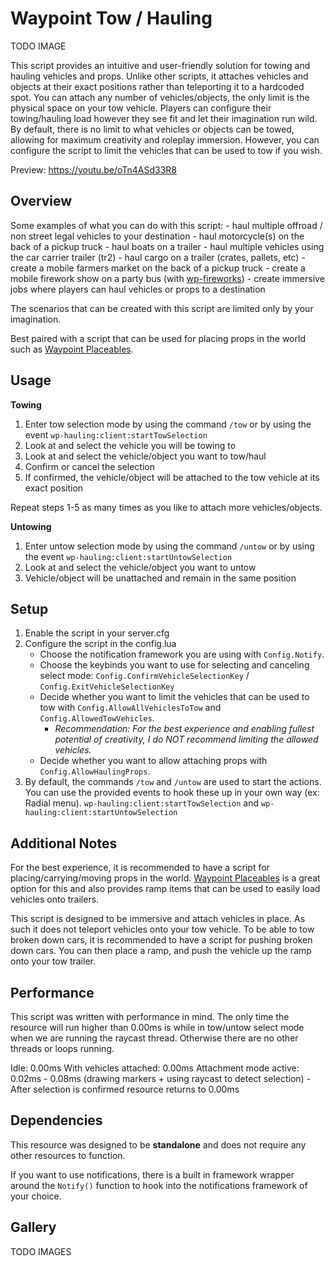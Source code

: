 # Waypoint Tow / Hauling

TODO IMAGE

This script provides an intuitive and user-friendly solution for towing and hauling vehicles and props. Unlike other scripts, it attaches vehicles and objects at their exact positions rather than teleporting it to a hardcoded spot. You can attach any number of vehicles/objects, the only limit is the physical space on your tow vehicle. Players can configure their towing/hauling load however they see fit and let their imagination run wild. By default, there is no limit to what vehicles or objects can be towed, allowing for maximum creativity and roleplay immersion. However, you can configure the script to limit the vehicles that can be used to tow if you wish.


Preview: https://youtu.be/oTn4ASd33R8

## Overview

Some examples of what you can do with this script:
    - haul multiple offroad / non street legal vehicles to your destination
    - haul motorcycle(s) on the back of a pickup truck
    - haul boats on a trailer
    - haul multiple vehicles using the car carrier trailer (tr2)
    - haul cargo on a trailer (crates, pallets, etc)
    - create a mobile farmers market on the back of a pickup truck
    - create a mobile firework show on a party bus (with [wp-fireworks](https://backsh00ter.tebex.io/package/5753511))
    - create immersive jobs where players can haul vehicles or props to a destination

The scenarios that can be created with this script are limited only by your imagination.

Best paired with a script that can be used for placing props in the world such as [Waypoint Placeables](https://github.com/WaypointRP/wp-placeables).


## Usage

**Towing**
1. Enter tow selection mode by using the command `/tow` or by using the event `wp-hauling:client:startTowSelection`
2. Look at and select the vehicle you will be towing to
3. Look at and select the vehicle/object you want to tow/haul
4. Confirm or cancel the selection
5. If confirmed, the vehicle/object will be attached to the tow vehicle at its exact position

Repeat steps 1-5 as many times as you like to attach more vehicles/objects.

**Untowing**
1. Enter untow selection mode by using the command `/untow` or by using the event `wp-hauling:client:startUntowSelection`
2. Look at and select the vehicle/object you want to untow
3. Vehicle/object will be unattached and remain in the same position

## Setup

1. Enable the script in your server.cfg
2. Configure the script in the config.lua
    - Choose the notification framework you are using with `Config.Notify`.
    - Choose the keybinds you want to use for selecting and canceling select mode: `Config.ConfirmVehicleSelectionKey` / `Config.ExitVehicleSelectionKey`
    - Decide whether you want to limit the vehicles that can be used to tow with `Config.AllowAllVehiclesToTow` and `Config.AllowedTowVehicles`. 
        - _Recommendation: For the best experience and enabling fullest potential of creativity, I do NOT recommend limiting the allowed vehicles._
    - Decide whether you want to allow attaching props with `Config.AllowHaulingProps`.
3. By default, the commands `/tow` and `/untow` are used to start the actions. You can use the provided events to hook these up in your own way (ex: Radial menu).
    `wp-hauling:client:startTowSelection` and `wp-hauling:client:startUntowSelection`
 
## Additional Notes

For the best experience, it is recommended to have a script for placing/carrying/moving props in the world. 
[Waypoint Placeables](https://github.com/WaypointRP/wp-placeables) is a great option for this and also provides ramp items that can be used to easily load vehicles onto trailers.

This script is designed to be immersive and attach vehicles in place. As such it does not teleport vehicles onto your tow vehicle. To be able to tow broken down cars, it is recommended to have a script for pushing broken down cars. You can then place a ramp, and push the vehicle up the ramp onto your tow trailer.


## Performance

This script was written with performance in mind. The only time the resource will run higher than 0.00ms is while in tow/untow select mode when we are running the raycast thread. Otherwise there are no other threads or loops running. 

Idle: 0.00ms
With vehicles attached: 0.00ms
Attachment mode active: 0.02ms - 0.08ms (drawing markers + using raycast to detect selection)
    - After selection is confirmed resource returns to 0.00ms


## Dependencies

This resource was designed to be **standalone** and does not require any other resources to function. 

If you want to use notifications, there is a built in framework wrapper around the `Notify()` function to hook into the notifications framework of your choice.

## Gallery
TODO IMAGES

